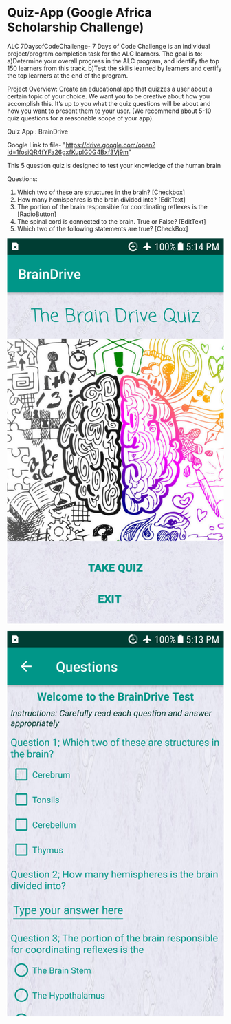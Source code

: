 # Quiz-App (Google Africa Scholarship Challenge)

ALC 7DaysofCodeChallenge- 7 Days of Code Challenge is an individual project/program completion task for the ALC learners. The goal is to: 
a)Determine your overall progress in the ALC program, and identify the top 150 learners from this track.
b)Test the skills learned by learners and certify the top learners at the end of the program.

Project Overview: Create an educational app that quizzes a user about a certain topic of your choice. We want you to be creative about how you accomplish this. It’s up to you what the quiz questions will be about and how you want to present them to your user. (We recommend about 5-10 quiz questions for a reasonable scope of your app).

Quiz App : BrainDrive

Google Link to file- "https://drive.google.com/open?id=1fosiQR4fYFa26gxfKuplG0G4Bxf3Vj9m"

This 5 question quiz is designed to test your knowledge of the human brain

Questions:
1. Which two of these are structures in the brain? [Checkbox]
2. How many hemispehres is the brain divided into? [EditText]
3. The portion of the brain responsible for coordinating reflexes is the [RadioButton]
4. The spinal cord is connected to the brain. True or False? [EditText]
5. Which two of the following statements are true? [CheckBox]

![Alt text](https://github.com/Kufo2018/BrainDrive/blob/master/app/Screenshot1.png?raw=true "Optional Title")

![Alt text](https://github.com/Kufo2018/BrainDrive/blob/master/app/Screenshot2.png?raw=true "Optional Title")
